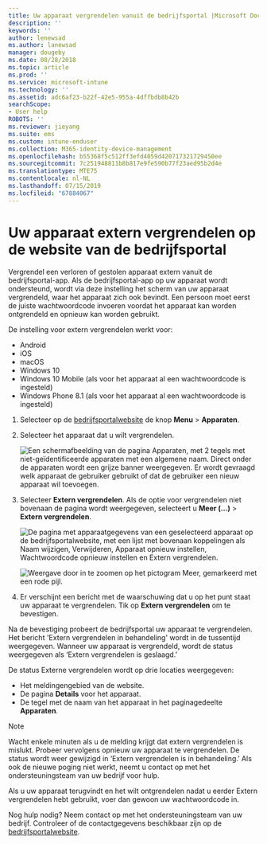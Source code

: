 ```yaml
---
title: Uw apparaat vergrendelen vanuit de bedrijfsportal |Microsoft Docs
description: ''
keywords: ''
author: lenewsad
ms.author: lanewsad
manager: dougeby
ms.date: 08/28/2018
ms.topic: article
ms.prod: ''
ms.service: microsoft-intune
ms.technology: ''
ms.assetid: adc6af23-b22f-42e5-955a-4dffbdb8b42b
searchScope:
- User help
ROBOTS: ''
ms.reviewer: jieyang
ms.suite: ems
ms.custom: intune-enduser
ms.collection: M365-identity-device-management
ms.openlocfilehash: b55368f5c512ff3efd4059d420717321729450ee
ms.sourcegitcommit: 7c251948811b8b817e9fe590b77f23aed95b2d4e
ms.translationtype: MTE75
ms.contentlocale: nl-NL
ms.lasthandoff: 07/15/2019
ms.locfileid: "67884067"
---
```

# <a name="remotely-lock-your-device-from-the-company-portal-website"></a>Uw apparaat extern vergrendelen op de website van de bedrijfsportal

Vergrendel een verloren of gestolen apparaat extern vanuit de bedrijfsportal-app. Als de bedrijfsportal-app op uw apparaat wordt ondersteund, wordt via deze instelling het scherm van uw apparaat vergrendeld, waar het apparaat zich ook bevindt. Een persoon moet eerst de juiste wachtwoordcode invoeren voordat het apparaat kan worden ontgrendeld en opnieuw kan worden gebruikt.   

De instelling voor extern vergrendelen werkt voor:

* Android
* iOS
* macOS
* Windows 10
* Windows 10 Mobile (als voor het apparaat al een wachtwoordcode is ingesteld)
* Windows Phone 8.1 (als voor het apparaat al een wachtwoordcode is ingesteld)  

1. Selecteer op de [bedrijfsportalwebsite](https://portal.manage.microsoft.com) de knop __Menu__ > __Apparaten__.  

2. Selecteer het apparaat dat u wilt vergrendelen.  

    ![Een schermafbeelding van de pagina Apparaten, met 2 tegels met niet-geïdentificeerde apparaten met een algemene naam. Direct onder de apparaten wordt een grijze banner weergegeven. Er wordt gevraagd welk apparaat de gebruiker gebruikt of dat de gebruiker een nieuw apparaat wil toevoegen.](./media/rename-reset-device-step2-1808.png) 

3. Selecteer **Extern vergrendelen**. Als de optie voor vergrendelen niet bovenaan de pagina wordt weergegeven, selecteert u **Meer (...)**  > **Extern vergrendelen**.  

   ![De pagina met apparaatgegevens van een geselecteerd apparaat op de bedrijfsportalwebsite, met een lijst met bovenaan koppelingen als Naam wijzigen, Verwijderen, Apparaat opnieuw instellen, Wachtwoordcode opnieuw instellen en Extern vergrendelen. ](./media/rename-reset-device-1808.png) 

    ![Weergave door in te zoomen op het pictogram Meer, gemarkeerd met een rode pijl.](./media/rename-reset-device-step3-more-1808.png)    

4. Er verschijnt een bericht met de waarschuwing dat u op het punt staat uw apparaat te vergrendelen. Tik op **Extern vergrendelen** om te bevestigen.

Na de bevestiging probeert de bedrijfsportal uw apparaat te vergrendelen. Het bericht 'Extern vergrendelen in behandeling' wordt in de tussentijd weergegeven. Wanneer uw apparaat is vergrendeld, wordt de status weergegeven als ‘Extern vergrendelen is geslaagd.’  

De status Externe vergrendelen wordt op drie locaties weergegeven:

* Het meldingengebied van de website.
* De pagina **Details** voor het apparaat.
* De tegel met de naam van het apparaat in het paginagedeelte **Apparaten**.  

> [!Note]
> Wacht enkele minuten als u de melding krijgt dat extern vergrendelen is mislukt. Probeer vervolgens opnieuw uw apparaat te vergrendelen. De status wordt weer gewijzigd in ‘Extern vergrendelen is in behandeling.’ Als ook de nieuwe poging niet werkt, neemt u contact op met het ondersteuningsteam van uw bedrijf voor hulp.

Als u uw apparaat terugvindt en het wilt ontgrendelen nadat u eerder Extern vergrendelen hebt gebruikt, voer dan gewoon uw wachtwoordcode in.  

Nog hulp nodig? Neem contact op met het ondersteuningsteam van uw bedrijf. Controleer of de contactgegevens beschikbaar zijn op de [bedrijfsportalwebsite](https://go.microsoft.com/fwlink/?linkid=2010980).
